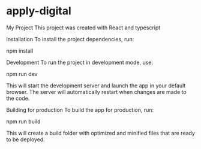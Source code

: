 # apply-digital

My Project
This project was created with React and typescript

Installation
To install the project dependencies, run:

npm install

Development
To run the project in development mode, use:

npm run dev

This will start the development server and launch the app in your default browser. The server will automatically restart when changes are made to the code.

Building for production
To build the app for production, run:

npm run build

This will create a build folder with optimized and minified files that are ready to be deployed.
